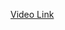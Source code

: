 
<a href="[https://www.youtube.com/watch?v=GS8S9lUrA_0](https://youtu.be/QLO5wz5FeD0)">Video Link</a>
